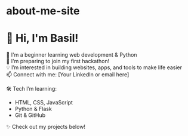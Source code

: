 # about-me-site
# 👋 Hi, I'm Basil!

🌱 I'm a beginner learning web development & Python  
🚀 I'm preparing to join my first hackathon!  
💡 I’m interested in building websites, apps, and tools to make life easier  
📫 Connect with me: [Your LinkedIn or email here]

🛠️ Tech I’m learning:
- HTML, CSS, JavaScript
- Python & Flask
- Git & GitHub

✨ Check out my projects below!

